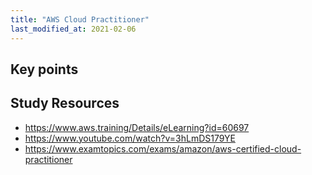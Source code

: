 ```yaml
---
title: "AWS Cloud Practitioner"
last_modified_at: 2021-02-06
---
```


## Key points


## Study Resources
- <https://www.aws.training/Details/eLearning?id=60697>
- <https://www.youtube.com/watch?v=3hLmDS179YE>
- <https://www.examtopics.com/exams/amazon/aws-certified-cloud-practitioner>
